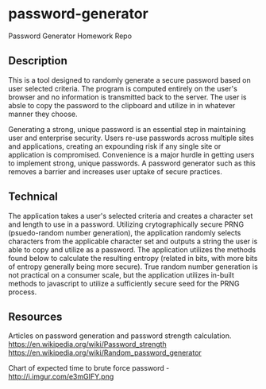 # password-generator
Password Generator Homework Repo

## Description
This is a tool designed to randomly generate a secure password based on user selected criteria. The program is computed entirely on the user's browser and no information is transmitted back to the server. The user is absle to copy the password to the clipboard and utilize in in whatever manner they choose.

Generating a strong, unique password is an essential step in maintaining user and enterprise security. Users re-use passwords across multiple sites and applications, creating an expounding risk if any single site or application is compromised. Convenience is a major hurdle in getting users to implement strong, unique passwords. A password generator such as this removes a barrier and increases user uptake of secure practices.

## Technical
The application takes a user's selected criteria and creates a character set and length to use in a password. Utilizing crytographically secure PRNG (psuedo-random number generation), the application randomly selects characters from the applicable character set and outputs a string the user is able to copy and utilize as a password. The application utilizes the methods found below to calculate the resulting entropy (related in bits, with more bits of entropy generally being more secure). True random number generation is not practical on a consumer scale, but the application utilizes in-built methods to javascript to utilize a sufficiently secure seed for the PRNG process.

## Resources
Articles on password generation and password strength calculation.
https://en.wikipedia.org/wiki/Password_strength
https://en.wikipedia.org/wiki/Random_password_generator

Chart of expected time to brute force password - http://i.imgur.com/e3mGIFY.png
